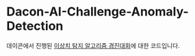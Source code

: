 # Dacon-AI-Challenge-Anomaly-Detection
데이콘에서 진행된 [이상치 탐지 알고리즘 경진대회](https://dacon.io/competitions/official/235894/overview/description)에 대한 코드입니다.
